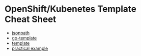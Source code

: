 # OpenShift/Kubenetes Template Cheat Sheet


- [jsonpath](./jsonpath.md)
- [go-template](./go-template.md)
- [template](./template.md)
- [practical example](./example.md)



